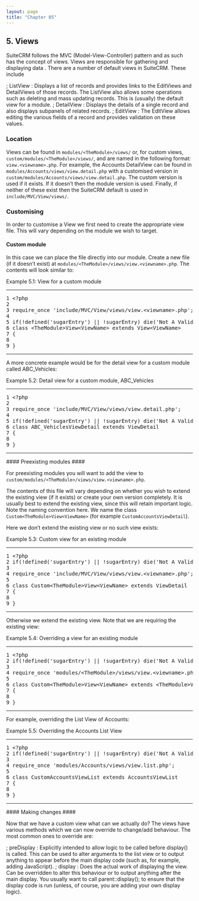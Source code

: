 ```yaml
---
layout: page
title: "Chapter 05"
---
```

<span id="chap04.xhtml"></span>

<div>

## <span class="section-number">5. </span>Views ##

SuiteCRM follows the MVC (Model-View-Controller) pattern and as such has the concept of views. Views are responsible for gathering and displaying data . There are a number of default views in SuiteCRM. These include

; ListView
: Displays a list of records and provides links to the EditViews and DetailViews of those records. The ListView also allows some operations such as deleting and mass updating records. This is (usually) the default view for a module.
; DetailView
: Displays the details of a single record and also displays subpanels of related records.
; EditView
: The EditView allows editing the various fields of a record and provides validation on these values.

### Location ###

Views can be found in <code>modules/&lt;TheModule&gt;/views/</code> or, for custom views,<br />
<code>custom/modules/&lt;TheModule&gt;/views/</code>, and are named in the following format: <code>view.&lt;viewname&gt;.php</code>. For example, the Accounts DetailView can be found in <code>modules/Accounts/views/view.detail.php</code> with a customised version in <code>custom/modules/Accounts/views/view.detail.php</code>. The custom version is used if it exists. If it doesn’t then the module version is used. Finally, if neither of these exist then the SuiteCRM default is used in <code>include/MVC/View/views/</code>.

### Customising ###

In order to customise a View we first need to create the appropriate view file. This will vary depending on the module we wish to target.

#### Custom module ####

In this case we can place the file directly into our module. Create a new file (if it doesn’t exist) at <code>modules/&lt;TheModule&gt;/views/view.&lt;viewname&gt;.php</code>. The contents will look similar to:

<div class="code-block">

Example 5.1: View for a custom module


-----

<div class="highlight">

<pre>1 &lt;?php
2 
3 require_once 'include/MVC/View/views/view.&lt;viewname&gt;.php';
4 
5 if(!defined('sugarEntry') || !sugarEntry) die('Not A Valid Entry Point');
6 class &lt;TheModule&gt;View&lt;ViewName&gt; extends View&lt;ViewName&gt;
7 {
8 
9 }</pre>

</div>

-----


</div>
A more concrete example would be for the detail view for a custom module called ABC_Vehicles:

<div class="code-block">

Example 5.2: Detail view for a custom module, ABC_Vehicles


-----

<div class="highlight">

<pre>1 &lt;?php
2 
3 require_once 'include/MVC/View/views/view.detail.php';
4 
5 if(!defined('sugarEntry') || !sugarEntry) die('Not A Valid Entry Point');
6 class ABC_VehiclesViewDetail extends ViewDetail
7 {
8 
9 }</pre>

</div>

-----


</div>
#### Preexisting modules ####

For preexisting modules you will want to add the view to<br />
<code>custom/modules/&lt;TheModule&gt;/views/view.&lt;viewname&gt;.php</code>.

The contents of this file will vary depending on whether you wish to extend the existing view (if it exists) or create your own version completely. It is usually best to extend the existing view, since this will retain important logic. Note the naming convention here. We name the class<br />
<code>Custom&lt;TheModule&gt;View&lt;ViewName&gt;</code> (for example <code>CustomAccountsViewDetail</code>).

Here we don’t extend the existing view or no such view exists:

<div class="code-block">

Example 5.3: Custom view for an existing module


-----

<div class="highlight">

<pre>1 &lt;?php
2 if(!defined('sugarEntry') || !sugarEntry) die('Not A Valid Entry Point');
3 
4 require_once 'include/MVC/View/views/view.&lt;viewname&gt;.php';
5 
6 class Custom&lt;TheModule&gt;View&lt;ViewName&gt; extends ViewDetail
7 {
8 
9 }</pre>

</div>

-----


</div>
Otherwise we extend the existing view. Note that we are requiring the existing view:

<div class="code-block">

Example 5.4: Overriding a view for an existing module


-----

<div class="highlight">

<pre>1 &lt;?php
2 if(!defined('sugarEntry') || !sugarEntry) die('Not A Valid Entry Point');
3 
4 require_once 'modules/&lt;TheModule&gt;/views/view.&lt;viewname&gt;.php';
5 
6 class Custom&lt;TheModule&gt;View&lt;ViewName&gt; extends &lt;TheModule&gt;View&lt;ViewName&gt;
7 {
8 
9 }</pre>

</div>

-----


</div>
For example, overriding the List View of Accounts:

<div class="code-block">

Example 5.5: Overriding the Accounts List View


-----

<div class="highlight">

<pre>1 &lt;?php
2 if(!defined('sugarEntry') || !sugarEntry) die('Not A Valid Entry Point');
3 
4 require_once 'modules/Accounts/views/view.list.php';
5 
6 class CustomAccountsViewList extends AccountsViewList
7 {
8 
9 }</pre>

</div>

-----


</div>
#### Making changes ####

Now that we have a custom view what can we actually do? The views have various methods which we can now override to change/add behaviour. The most common ones to override are:

; preDisplay
: Explicitly intended to allow logic to be called before display() is called. This can be used to alter arguments to the list view or to output anything to appear before the main display code (such as, for example, adding JavaScript).
; display
: Does the actual work of displaying the view. Can be overridden to alter this behaviour or to output anything after the main display. You usually want to call parent::display(); to ensure that the display code is run (unless, of course, you are adding your own display logic).


</div>

